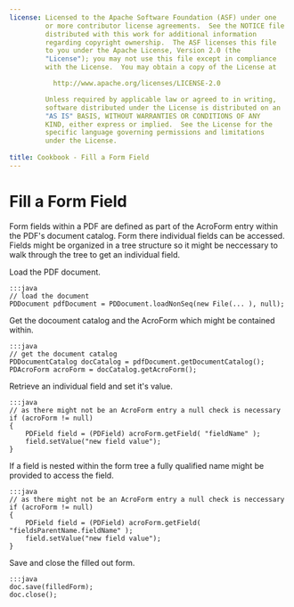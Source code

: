 ```yaml
---
license: Licensed to the Apache Software Foundation (ASF) under one
         or more contributor license agreements.  See the NOTICE file
         distributed with this work for additional information
         regarding copyright ownership.  The ASF licenses this file
         to you under the Apache License, Version 2.0 (the
         "License"); you may not use this file except in compliance
         with the License.  You may obtain a copy of the License at

           http://www.apache.org/licenses/LICENSE-2.0

         Unless required by applicable law or agreed to in writing,
         software distributed under the License is distributed on an
         "AS IS" BASIS, WITHOUT WARRANTIES OR CONDITIONS OF ANY
         KIND, either express or implied.  See the License for the
         specific language governing permissions and limitations
         under the License.
         
title: Cookbook - Fill a Form Field
---
```


Fill a Form Field
==================

Form fields within a PDF are defined as part of the AcroForm entry within the PDF's document catalog.
Form there individual fields can be accessed. Fields might be organized in a tree structure so it might
be neccessary to walk through the tree to get an individual field.

Load the PDF document.

	:::java
    // load the document
    PDDocument pdfDocument = PDDocument.loadNonSeq(new File(... ), null);

Get the docoument catalog and the AcroForm which might be contained within.

	:::java
    // get the document catalog
	PDDocumentCatalog docCatalog = pdfDocument.getDocumentCatalog();
    PDAcroForm acroForm = docCatalog.getAcroForm();

Retrieve an individual field and set it's value.

	:::java
    // as there might not be an AcroForm entry a null check is necessary
    if (acroForm != null)
    {
        PDField field = (PDField) acroForm.getField( "fieldName" );
        field.setValue("new field value");
    }

If a field is nested within the form tree a fully qualified name might be provided
to access the field.

	:::java
    // as there might not be an AcroForm entry a null check is neccessary
    if (acroForm != null)
    {
        PDField field = (PDField) acroForm.getField( "fieldsParentName.fieldName" );
        field.setValue("new field value");
    }
    
Save and close the filled out form.

	:::java
    doc.save(filledForm);
    doc.close();

